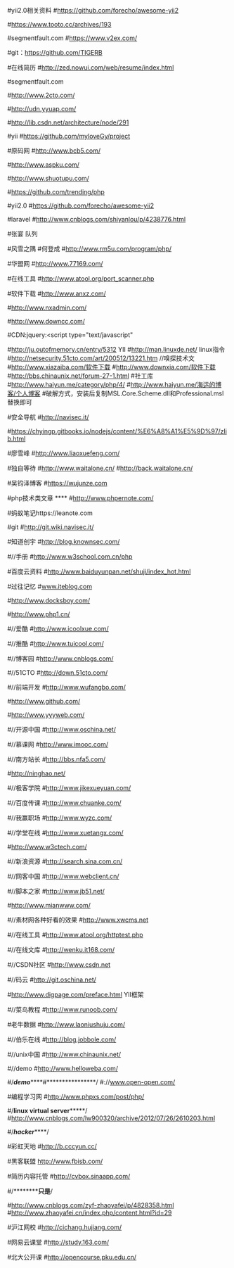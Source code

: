 #yii2.0相关资料
#https://github.com/forecho/awesome-yii2

#https://www.tooto.cc/archives/193


#segmentfault.com
#https://www.v2ex.com/

#git：https://github.com/TIGERB

#在线简历
#http://zed.nowui.com/web/resume/index.html

#segmentfault.com

#http://www.2cto.com/


#http://udn.yyuap.com/

#http://lib.csdn.net/architecture/node/291


#yii
#https://github.com/myloveGy/project

#原码网
#http://www.bcb5.com/

#http://www.aspku.com/


#http://www.shuotupu.com/


#https://github.com/trending/php

#yii2.0
#https://github.com/forecho/awesome-yii2

#laravel
#http://www.cnblogs.com/shiyanlou/p/4238776.html

#张宴   队列

#风雪之隅
#何登成
#http://www.rm5u.com/program/php/

#华盟网
#http://www.77169.com/


#在线工具
#http://www.atool.org/port_scanner.php


#软件下载
#http://www.anxz.com/


#http://www.nxadmin.com/

#http://www.downcc.com/

#CDN:jquery:<script type="text/javascript" 

#http://ju.outofmemory.cn/entry/5312    YII
#http://man.linuxde.net/   linux指令
#http://netsecurity.51cto.com/art/200512/13221.htm            //嗅探技术文
#http://www.xiazaiba.com/软件下载
#http://www.downxia.com/软件下载
#http://bbs.chinaunix.net/forum-27-1.html
#社工库
#http://www.haiyun.me/category/php/4/
#http://www.haiyun.me/海运的博客/个人博客
#破解方式，安装后复制MSL.Core.Scheme.dll和Professional.msl替换即可


#安全导航
#http://navisec.it/


#https://chyingp.gitbooks.io/nodejs/content/%E6%A8%A1%E5%9D%97/zlib.html

#廖雪峰
#http://www.liaoxuefeng.com/

#独自等待
#http://www.waitalone.cn/
#http://back.waitalone.cn/

#吴钧泽博客
#https://wujunze.com

#php技术类文章 ****
#http://www.phpernote.com/


#蚂蚁笔记https://leanote.com

#git
#http://git.wiki.navisec.it/


#知道创宇
#http://blog.knownsec.com/

#//手册
#http://www.w3school.com.cn/php



#百度云资料
#http://www.baiduyunpan.net/shuji/index_hot.html

#过往记忆
#www.iteblog.com

#http://www.docksboy.com/


#http://www.php1.cn/


#//爱酷
#http://www.icoolxue.com/

#//推酷
#http://www.tuicool.com/


#//博客园
#http://www.cnblogs.com/



#//51CTO
#http://down.51cto.com/


#//前端开发
#http://www.wufangbo.com/


#http://www.github.com/


#http://www.yyyweb.com/


#//开源中国
#http://www.oschina.net/


#//慕课网
#http://www.imooc.com/


#//南方站长
#http://bbs.nfa5.com/


#http://ninghao.net/


#//极客学院
#http://www.jikexueyuan.com/


#//百度传课
#http://www.chuanke.com/


#//我赢职场
#http://www.wyzc.com/

#//学堂在线
#http://www.xuetangx.com/


#http://www.w3ctech.com/

#//新浪资源
#http://search.sina.com.cn/

#//网客中国
#http://www.webclient.cn/


#//脚本之家
#http://www.jb51.net/

#http://www.mianwww.com/

#//素材网各种好看的效果
#http://www.xwcms.net

#//在线工具
#http://www.atool.org/httptest.php  

#//在线文库
#http://wenku.it168.com/

#//CSDN社区
#http://www.csdn.net

#//码云
#http://git.oschina.net/

#http://www.digpage.com/preface.html  YII框架

#//菜鸟教程
#http://www.runoob.com/   

#老牛数据
#http://www.laoniushuju.com/


#//伯乐在线
#http://blog.jobbole.com/


#//unix中国
#http://www.chinaunix.net/


#//demo
#http://www.helloweba.com/

#/*************************demo*****************************#****************/
#://www.open-open.com/

#编程学习网
#http://www.phpxs.com/post/php/

#/**********************linux virtual server***************************/
#http://www.cnblogs.com/lw900320/archive/2012/07/26/2610203.html

#/***********************hacker***************************/

#彩虹天地
#http://b.cccyun.cc/

#黑客联盟
http://www.fbisb.com/

#简历内容托管
#http://cvbox.sinaapp.com/

#/**********************************只是**************************/

#http://www.cnblogs.com/zyf-zhaoyafei/p/4828358.html
#http://www.zhaoyafei.cn/index.php/content.html?id=29

#沪江网校
#http://cichang.hujiang.com/

#网易云课堂
#http://study.163.com/


#北大公开课
#http://opencourse.pku.edu.cn/